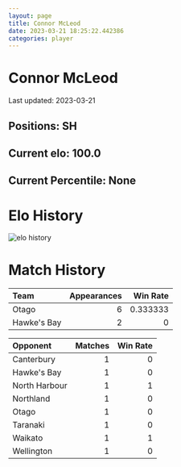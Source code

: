 ```yaml
---  
layout: page  
title: Connor McLeod  
date: 2023-03-21 18:25:22.442386  
categories: player  
---
```

# Connor McLeod


Last updated: 2023-03-21
## Positions: SH

## Current elo: 100.0

## Current Percentile: None

# Elo History


![elo history](history_ConnorMcLeod.png)
# Match History


| Team        |   Appearances |   Win Rate |
|:------------|--------------:|-----------:|
| Otago       |             6 |   0.333333 |
| Hawke's Bay |             2 |   0        |

| Opponent      |   Matches |   Win Rate |
|:--------------|----------:|-----------:|
| Canterbury    |         1 |          0 |
| Hawke's Bay   |         1 |          0 |
| North Harbour |         1 |          1 |
| Northland     |         1 |          0 |
| Otago         |         1 |          0 |
| Taranaki      |         1 |          0 |
| Waikato       |         1 |          1 |
| Wellington    |         1 |          0 |